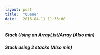 ```yaml
---
layout: post
title:  "Queue"
date:   2016-04-11 11:33:00
---
```


##### Stack Using an ArrayList/Array (Also min)

##### Stack using 2 stacks (Also min)

##### 


